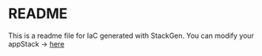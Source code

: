 # README
This is a readme file for IaC generated with StackGen.
You can modify your appStack -> [here](http://main.dev.stackgen.com/appstacks/ebfe3f1a-e602-4f65-ad2b-861e4cf400a5)
